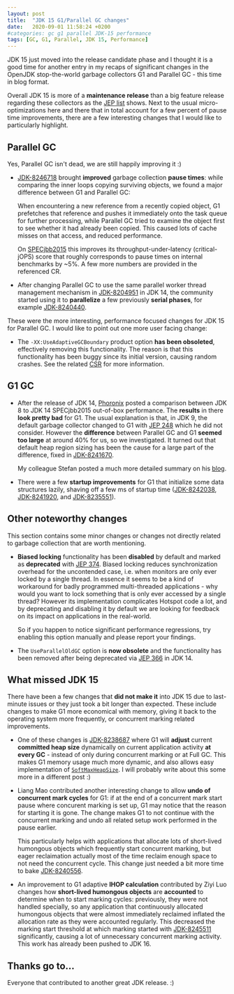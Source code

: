 ```yaml
---
layout: post
title:  "JDK 15 G1/Parallel GC changes"
date:   2020-09-01 11:58:24 +0200
#categories: gc g1 parallel JDK-15 performance
tags: [GC, G1, Parallel, JDK 15, Performance]
---
```


JDK 15 just moved into the release candidate phase and I thought it is a good time for another entry in my recaps of significant changes in the OpenJDK stop-the-world garbage collectors G1 and Parallel GC - this time in blog format.

Overall JDK 15 is more of a **maintenance release** than a big feature release regarding these collectors as the [JEP list](https://openjdk.java.net/projects/jdk/15/) shows. Next to the usual micro-optimizations here and there that in total account for a few percent of pause time improvements, there are a few interesting changes that I would like to particularly highlight.

## Parallel GC

Yes, Parallel GC isn't dead, we are still happily improving it :)

* [JDK-8246718](https://bugs.openjdk.java.net/browse/JDK-8246718) brought **improved** garbage collection **pause times**: while comparing the inner loops copying surviving objects, we found a major difference between G1 and Parallel GC:

  When encountering a new reference from a recently copied object, G1 prefetches that reference and pushes it immediately onto the task queue for further processing, while Parallel GC tried to examine the object first to see whether it had already been copied. This caused lots of cache misses on that access, and reduced performance.

  On [SPECjbb2015](https://www.spec.org/jbb2015/) this improves its throughput-under-latency (critical-jOPS) score that roughly corresponds to pause times on internal benchmarks by ~5%. A few more numbers are provided in the referenced CR.

* After changing Parallel GC to use the same parallel worker thread management mechanism in [JDK-8204951](https://bugs.openjdk.java.net/browse/JDK-8204951) in JDK 14, the community started using it to **parallelize** a few previously **serial phases**, for example [JDK-8240440](https://bugs.openjdk.java.net/browse/JDK-8240440).

These were the more interesting, performance focused changes for JDK 15 for Parallel GC. I would like to point out one more user facing change:

* The `-XX:UseAdaptiveGCBoundary` product option **has been obsoleted**, effectively removing this functionality. The reason is that this functionality has been buggy since its initial version, causing random crashes. See the related [CSR](https://bugs.openjdk.java.net/browse/JDK-8242164) for more information.

## G1 GC

* After the release of JDK 14, [Phoronix](https://www.phoronix.com/scan.php?page=article&item=openjdk-14-benchmark) posted a comparison between JDK 8 to JDK 14 SPECjbb2015 out-of-box performance. The **results** in there **look pretty bad** for G1. The usual explanation is that, in JDK 9, the default garbage collector changed to G1 with [JEP 248](https://bugs.openjdk.java.net/browse/JDK-8073273) which he did not consider. However the **difference** between Parallel GC and G1 **seemed too large** at around 40% for us, so we investigated. It turned out that default heap region sizing has been the cause for a large part of the difference, fixed in [JDK-8241670](https://bugs.openjdk.java.net/browse/JDK-8241670).

  My colleague Stefan posted a much more detailed summary on his [blog](https://kstefanj.github.io/2020/04/16/g1-ootb-performance.html).
  
* There were a few **startup improvements** for G1 that initialize some data structures lazily, shaving off a few ms of startup time ([JDK-8242038](https://bugs.openjdk.java.net/browse/JDK-8242038), [JDK-8241920](https://bugs.openjdk.java.net/browse/JDK-8241920), and [JDK-8235551](https://bugs.openjdk.java.net/browse/JDK-8235551)).

## Other noteworthy changes

This section contains some minor changes or changes not directly related to garbage collection that are worth mentioning.

* **Biased locking** functionality has been **disabled** by default and marked as **deprecated** with [JEP 374](https://bugs.openjdk.java.net/browse/JDK-8235256). Biased locking reduces synchronization overhead for the uncontended case, i.e. when monitors are only ever locked by a single thread. In essence it seems to be a kind of workaround for badly programmed multi-threaded applications - why would you want to lock something that is only ever accessed by a single thread? However its implementation complicates Hotspot code a lot, and by deprecating and disabling it by default we are looking for feedback on its impact on applications in the real-world.

  So if you happen to notice significant performance regressions, try enabling this option manually and please report your findings.

* The `UseParallelOldGC` option is **now obsolete** and the functionality has been removed after being deprecated via [JEP 366](https://bugs.openjdk.java.net/browse/JDK-8229492) in JDK 14.

## What missed JDK 15

There have been a few changes that **did not make it** into JDK 15 due to last-minute issues or they just took a bit longer than expected. These include changes to make G1 more economical with memory, giving it back to the operating system more frequently, or concurrent marking related improvements.

* One of these changes is [JDK-8238687](https://bugs.openjdk.java.net/browse/JDK-8238687) where G1 will **adjust** current **committed heap size** dynamically on current application activity **at every GC** - instead of only during concurrent marking or at Full GC. This makes G1 memory usage much more dynamic, and also allows easy implementation of [`SoftMaxHeapSize`](https://bugs.openjdk.java.net/browse/JDK-8222145). I will probably write about this some more in a different post :)

* Liang Mao contributed another interesting change to allow **undo of concurrent mark cycles** for G1: if at the end of a concurrent mark start pause where concurent marking is set up, G1 may notice that the reason for starting it is gone. The change makes G1 to not continue with the concurrent marking and undo all related setup work performed in the pause earlier.

  This particularly helps with applications that allocate lots of short-lived humongous objects which frequently start concurrent marking, but eager reclaimation actually most of the time reclaim enough space to not need the concurrent cycle. This change just needed a bit more time to bake [JDK-8240556](https://bugs.openjdk.java.net/browse/JDK-8240556).

* An improvement to G1 adaptive **IHOP calculation** contributed by Ziyi Luo changes how **short-lived humongous objects** are **accounted** to determine when to start marking cycles: previously, they were not handled specially, so any application that continuously allocated humongous objects that were almost immediately reclaimed inflated the allocation rate as they were accounted regularly. This decreased the marking start threshold at which marking started with [JDK-8245511](https://bugs.openjdk.java.net/browse/JDK-8245511) significantly, causing a lot of unnecessary concurrent marking activity. This work has already been pushed to JDK 16.

## Thanks go to...

Everyone that contributed to another great JDK release. :)


